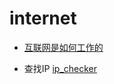 # internet


* [互联网是如何工作的](http://web.stanford.edu/class/msande91si/www-spr04/readings/week1/InternetWhitepaper.htm)

* 查找IP 
[ip_checker](https://ipinfo.info/html/ip_checker.php)
